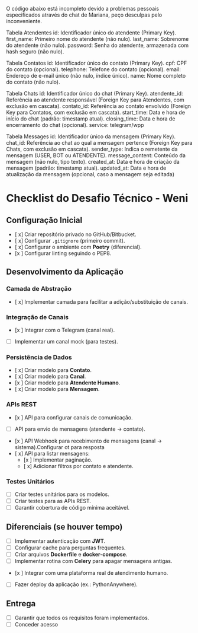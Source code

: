 O código abaixo está incompleto devido a problemas pessoais especificados através do chat de Mariana, peço desculpas pelo inconveniente.



Tabela Atendentes
id: Identificador único do atendente (Primary Key).
first_name: Primeiro nome do atendente (não nulo).
last_name: Sobrenome do atendente (não nulo).
password: Senha do atendente, armazenada com hash seguro (não nulo).

Tabela Contatos
id: Identificador único do contato (Primary Key).
cpf: CPF do contato (opcional).
telephone: Telefone do contato (opcional).
email: Endereço de e-mail único (não nulo, índice único).
name: Nome completo do contato (não nulo).

Tabela Chats
id: Identificador único do chat (Primary Key).
atendente_id: Referência ao atendente responsável (Foreign Key para Atendentes, com exclusão em cascata).
contato_id: Referência ao contato envolvido (Foreign Key para Contatos, com exclusão em cascata).
start_time: Data e hora de início do chat (padrão: timestamp atual).
closing_time: Data e hora de encerramento do chat (opcional).
service: telegram/wpp

Tabela Messages
id: Identificador único da mensagem (Primary Key).
chat_id: Referência ao chat ao qual a mensagem pertence (Foreign Key para Chats, com exclusão em cascata).
sender_type: Indica o remetente da mensagem (USER, BOT ou ATENDENTE).
message_content: Conteúdo da mensagem (não nulo, tipo texto).
created_at: Data e hora de criação da mensagem (padrão: timestamp atual).
updated_at: Data e hora de atualização da mensagem (opcional, caso a mensagem seja editada)




# Checklist do Desafio Técnico - Weni

## Configuração Inicial
- [ x] Criar repositório privado no GitHub/Bitbucket.
- [ x] Configurar `.gitignore` (primeiro commit).
- [ x] Configurar o ambiente com **Poetry** (diferencial).
- [x ] Configurar linting seguindo o PEP8.

## Desenvolvimento da Aplicação

### Camada de Abstração
- [ x] Implementar camada para facilitar a adição/substituição de canais.

### Integração de Canais
- [x ] Integrar com o Telegram (canal real).
- [ ] Implementar um canal mock (para testes).

### Persistência de Dados
- [ x] Criar modelo para **Contato**.
- [ x] Criar modelo para **Canal**.
- [x ] Criar modelo para **Atendente Humano**.
- [ x] Criar modelo para **Mensagem**.

### APIs REST
- [x ] API para configurar canais de comunicação.
- [ ] API para envio de mensagens (atendente → contato).
- [x ] API Webhook para recebimento de mensagens (canal → sistema).Configurar ot para resposta
- [ x] API para listar mensagens:
  - [x ] Implementar paginação.
  - [ x] Adicionar filtros por contato e atendente.

### Testes Unitários
- [ ] Criar testes unitários para os modelos.
- [ ] Criar testes para as APIs REST.
- [ ] Garantir cobertura de código mínima aceitável.

## Diferenciais (se houver tempo)
- [ ] Implementar autenticação com **JWT**.
- [ ] Configurar cache para perguntas frequentes.
- [ ] Criar arquivos **Dockerfile** e **docker-compose**.
- [ ] Implementar rotina com **Celery** para apagar mensagens antigas.
- [x ] Integrar com uma plataforma real de atendimento humano.
- [ ] Fazer deploy da aplicação (ex.: PythonAnywhere).

## Entrega
- [ ] Garantir que todos os requisitos foram implementados.
- [ ] Conceder acesso

